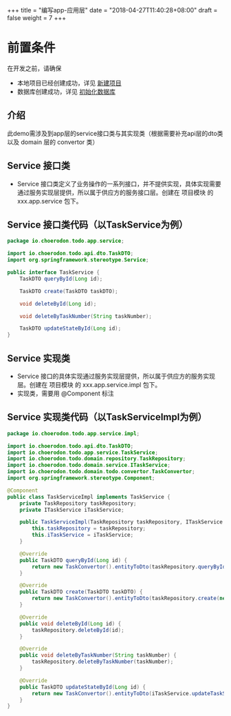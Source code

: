 +++
title = "编写app-应用层"
date = "2018-04-27T11:40:28+08:00"
draft = false
weight = 7
+++

# 前置条件

在开发之前，请确保

* 本地项目已经创建成功，详见 [新建项目](../create_project/)
* 数据库创建成功，详见 [初始化数据库](../init_db/)

## 介绍

此demo需涉及到app层的service接口类与其实现类（根据需要补充api层的dto类 以及 domain 层的 convertor 类）

## Service 接口类

- Service 接口类定义了业务操作的一系列接口，并不提供实现，具体实现需要通过服务实现层提供，所以属于供应方的服务接口层。创建在 项目模块 的 xxx.app.service 包下。

## Service 接口类代码（以TaskService为例）
```java
package io.choerodon.todo.app.service;

import io.choerodon.todo.api.dto.TaskDTO;
import org.springframework.stereotype.Service;

public interface TaskService {
    TaskDTO queryById(Long id);

    TaskDTO create(TaskDTO taskDTO);

    void deleteById(Long id);

    void deleteByTaskNumber(String taskNumber);

    TaskDTO updateStateById(Long id);
}

```

## Service 实现类

- Service 接口的具体实现通过服务实现层提供，所以属于供应方的服务实现层。创建在 项目模块 的 xxx.app.service.impl 包下。
- 实现类，需要用 @Component 标注

## Service 实现类代码（以TaskServiceImpl为例）
```java
package io.choerodon.todo.app.service.impl;

import io.choerodon.todo.api.dto.TaskDTO;
import io.choerodon.todo.app.service.TaskService;
import io.choerodon.todo.domain.repository.TaskRepository;
import io.choerodon.todo.domain.service.ITaskService;
import io.choerodon.todo.domain.todo.convertor.TaskConvertor;
import org.springframework.stereotype.Component;

@Component
public class TaskServiceImpl implements TaskService {
    private TaskRepository taskRepository;
    private ITaskService iTaskService;

    public TaskServiceImpl(TaskRepository taskRepository, ITaskService iTaskService) {
        this.taskRepository = taskRepository;
        this.iTaskService = iTaskService;
    }

    @Override
    public TaskDTO queryById(Long id) {
        return new TaskConvertor().entityToDto(taskRepository.queryById(id));
    }

    @Override
    public TaskDTO create(TaskDTO taskDTO) {
        return new TaskConvertor().entityToDto(taskRepository.create(new TaskConvertor().dtoToEntity(taskDTO)));
    }

    @Override
    public void deleteById(Long id) {
        taskRepository.deleteById(id);
    }

    @Override
    public void deleteByTaskNumber(String taskNumber) {
        taskRepository.deleteByTaskNumber(taskNumber);
    }

    @Override
    public TaskDTO updateStateById(Long id) {
        return new TaskConvertor().entityToDto(iTaskService.updateTaskStateById(id));
    }
}

```